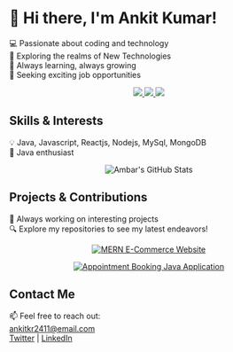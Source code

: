 <!-- Introduction -->
<p align="center">
  <samp>
    <h1>👋 Hi there, I'm Ankit Kumar!</h1>
    💻 Passionate about coding and technology<br>
    🌟 Exploring the realms of New Technologies<br>
    🚀 Always learning, always growing<br>
    🎯 Seeking exciting job opportunities<br>
  </samp>
</p>

<!-- Social Links -->
<p align="center">
  <a href="https://holopin.io/@ankit">
    <img src="https://img.shields.io/badge/holopin-%40ankit-ff69b4">
  </a>
  <a href="https://twitter.com/ankitkr2411">
    <img src="https://img.shields.io/badge/twitter-_%40ankit-blue">
  </a>
  <a href="https://www.linkedin.com/in/ankitkr2411l/">
    <img src="https://img.shields.io/badge/linkedin-@ankit-blue">
  </a>
</p>

<!-- Skills & Interests -->
<p align="center">
  <samp>
    <h2>Skills & Interests</h2>
    💡 Java, Javascript, Reactjs, Nodejs, MySql, MongoDB<br>
    🧠 Java enthusiast<br>
  </samp>
</p>

<!-- GitHub Stats -->
<p align="center">
  <img src="https://github-readme-stats.vercel.app/api?username=ankitkr2411&show_icons=true&theme=radical" alt="Ambar's GitHub Stats">
</p>

<!-- Projects & Contributions -->
<p align="center">
  <samp>
    <h2>Projects & Contributions</h2>
    🚀 Always working on interesting projects<br>
    🔍 Explore my repositories to see my latest endeavors!<br>
  </samp>
</p>

<!-- Project 1: MERN E-Commerce Website -->
<p align="center">
  <a href="https://github.com/ankitkr2411/MernProjectDT">
    <img src="https://github-readme-stats.vercel.app/api/pin/?username=ankitkr2411&repo=MernProjectDT&theme=dark" alt="MERN E-Commerce Website">
  </a>
</p>

<!-- Project 2: Appointment Booking Java Application -->
<p align="center">
  <a href="https://github.com/ankitkr2411/Appointment-Booking-Java-Application">
    <img src="https://github-readme-stats.vercel.app/api/pin/?username=ankitkr2411&repo=Appointment-Booking-Java-Application&theme=dark" alt="Appointment Booking Java Application">
  </a>
</p>

<!-- Contact Me -->
<p align="center">
  <samp>
    <h2>Contact Me</h2>
    📫 Feel free to reach out:<br>
    <a href="mailto:ankitkr2411@gmail.com">ankitkr2411@email.com</a><br>
    <a href="https://twitter.com/ankitkr2411">Twitter</a> | <a href="https://www.linkedin.com/in/ankitkr2411/">LinkedIn</a>
  </samp>
</p>
